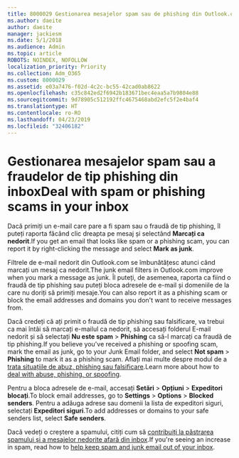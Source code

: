 ```yaml
---
title: 8000029 Gestionarea mesajelor spam sau de phishing din Outlook.com
ms.author: daeite
author: daeite
manager: jackiesm
ms.date: 5/1/2018
ms.audience: Admin
ms.topic: article
ROBOTS: NOINDEX, NOFOLLOW
localization_priority: Priority
ms.collection: Adm_O365
ms.custom: 8000029
ms.assetid: e03a7476-f02d-4c2c-bc55-42cad0ab8622
ms.openlocfilehash: c35c842ed2f6942b183671bec4eaa5a7b9804e88
ms.sourcegitcommit: 9d78905c512192ffc4675468abd2efc5f2e4baf4
ms.translationtype: HT
ms.contentlocale: ro-RO
ms.lasthandoff: 04/23/2019
ms.locfileid: "32406182"
---
```

# <a name="deal-with-spam-or-phishing-scams-in-your-inbox"></a><span data-ttu-id="63969-102">Gestionarea mesajelor spam sau a fraudelor de tip phishing din inbox</span><span class="sxs-lookup"><span data-stu-id="63969-102">Deal with spam or phishing scams in your inbox</span></span>

<span data-ttu-id="63969-103">Dacă primiți un e-mail care pare a fi spam sau o fraudă de tip phishing, îl puteți raporta făcând clic dreapta pe mesaj și selectând **Marcați ca nedorit**.</span><span class="sxs-lookup"><span data-stu-id="63969-103">If you get an email that looks like spam or a phishing scam, you can report it by right-clicking the message and select **Mark as junk**.</span></span> 
  
<span data-ttu-id="63969-104">Filtrele de e-mail nedorit din Outlook.com se îmbunătățesc atunci când marcați un mesaj ca nedorit.</span><span class="sxs-lookup"><span data-stu-id="63969-104">The junk email filters in Outlook.com improve when you mark a message as junk.</span></span> <span data-ttu-id="63969-105">Îl puteți, de asemenea, raporta ca fiind o fraudă de tip phishing sau puteți bloca adresele de e-mail și domeniile de la care nu doriți să primiți mesaje.</span><span class="sxs-lookup"><span data-stu-id="63969-105">You can also report it as a phishing scam or block the email addresses and domains you don't want to receive messages from.</span></span>
  
<span data-ttu-id="63969-106">Dacă credeți că ați primit o fraudă de tip phishing sau falsificare, va trebui ca mai întâi să marcați e-mailul ca nedorit, să accesați folderul E-mail nedorit și să selectați **Nu este spam** \> **Phishing** ca să-l marcați ca fraudă de tip phishing.</span><span class="sxs-lookup"><span data-stu-id="63969-106">If you believe you've received a phishing or spoofing scam, mark the email as junk, go to your Junk Email folder, and select **Not spam** \> **Phishing** to mark it as a phishing scam.</span></span> <span data-ttu-id="63969-107">Aflați mai multe despre modul de a [trata situațiile de abuz, phishing sau falsificare](https://go.microsoft.com/fwlink/p/?linkid=873139).</span><span class="sxs-lookup"><span data-stu-id="63969-107">Learn more about how to [deal with abuse, phishing, or spoofing](https://go.microsoft.com/fwlink/p/?linkid=873139).</span></span>
  
<span data-ttu-id="63969-108">Pentru a bloca adresele de e-mail, accesați **Setări** \> **Opțiuni** \> **Expeditori blocați**.</span><span class="sxs-lookup"><span data-stu-id="63969-108">To block email addresses, go to **Settings** \> **Options** \> **Blocked senders**.</span></span> <span data-ttu-id="63969-109">Pentru a adăuga adrese sau domenii la lista de expeditori siguri, selectați **Expeditori siguri**.</span><span class="sxs-lookup"><span data-stu-id="63969-109">To add addresses or domains to your safe senders list, select **Safe senders**.</span></span> 
  
<span data-ttu-id="63969-110">Dacă vedeți o creștere a spamului, citiți cum să [contribuiți la păstrarea spamului și a mesajelor nedorite afară din inbox](https://go.microsoft.com/fwlink/p/?linkid=873140).</span><span class="sxs-lookup"><span data-stu-id="63969-110">If you're seeing an increase in spam, read how to [help keep spam and junk email out of your inbox](https://go.microsoft.com/fwlink/p/?linkid=873140).</span></span>
  

